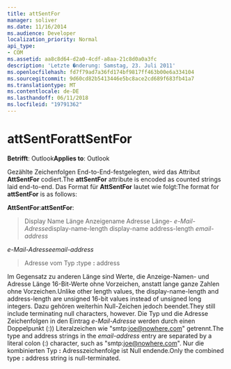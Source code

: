 ```yaml
---
title: attSentFor
manager: soliver
ms.date: 11/16/2014
ms.audience: Developer
localization_priority: Normal
api_type:
- COM
ms.assetid: aa8c8d64-d2a0-4cdf-a8aa-21c8d0a0a3fc
description: 'Letzte �nderung: Samstag, 23. Juli 2011'
ms.openlocfilehash: fd7f79ad7a36fd174bf9817ff463b00e6a334104
ms.sourcegitcommit: 9d60cd82b5413446e5bc8ace2cd689f683fb41a7
ms.translationtype: MT
ms.contentlocale: de-DE
ms.lasthandoff: 06/11/2018
ms.locfileid: "19791362"
---
```

# <a name="attsentfor"></a><span data-ttu-id="6ef0b-103">attSentFor</span><span class="sxs-lookup"><span data-stu-id="6ef0b-103">attSentFor</span></span>

  
  
<span data-ttu-id="6ef0b-104">**Betrifft**: Outlook</span><span class="sxs-lookup"><span data-stu-id="6ef0b-104">**Applies to**: Outlook</span></span> 
  
<span data-ttu-id="6ef0b-105">Gezählte Zeichenfolgen End-to-End-festgelegten, wird das Attribut **AttSentFor** codiert.</span><span class="sxs-lookup"><span data-stu-id="6ef0b-105">The **attSentFor** attribute is encoded as counted strings laid end-to-end.</span></span> <span data-ttu-id="6ef0b-106">Das Format für **AttSentFor** lautet wie folgt:</span><span class="sxs-lookup"><span data-stu-id="6ef0b-106">The format for **attSentFor** is as follows:</span></span> 
  
 <span data-ttu-id="6ef0b-107">**AttSentFor**:</span><span class="sxs-lookup"><span data-stu-id="6ef0b-107">**attSentFor**:</span></span> 
  
> <span data-ttu-id="6ef0b-108">Display Name Länge Anzeigename Adresse Länge- _e-Mail-Adresse_</span><span class="sxs-lookup"><span data-stu-id="6ef0b-108">display-name-length display-name address-length  _email-address_</span></span>
    
 <span data-ttu-id="6ef0b-109">_e-Mail-Adresse_</span><span class="sxs-lookup"><span data-stu-id="6ef0b-109">_email-address_</span></span>
  
> <span data-ttu-id="6ef0b-110">Adresse vom Typ **:**</span><span class="sxs-lookup"><span data-stu-id="6ef0b-110">type **:** address</span></span> 
    
<span data-ttu-id="6ef0b-111">Im Gegensatz zu anderen Länge sind Werte, die Anzeige-Namen- und Adresse Länge 16-Bit-Werte ohne Vorzeichen, anstatt lange ganze Zahlen ohne Vorzeichen.</span><span class="sxs-lookup"><span data-stu-id="6ef0b-111">Unlike other length values, the display-name-length and address-length are unsigned 16-bit values instead of unsigned long integers.</span></span> <span data-ttu-id="6ef0b-112">Dazu gehören weiterhin Null-Zeichen jedoch beendet.</span><span class="sxs-lookup"><span data-stu-id="6ef0b-112">They still include terminating null characters, however.</span></span> <span data-ttu-id="6ef0b-113">Die Typ und die Adresse Zeichenfolgen in den Eintrag _e-Mail-Adresse_ werden durch einen Doppelpunkt (:)) Literalzeichen wie "smtp:joe@nowhere.com" getrennt.</span><span class="sxs-lookup"><span data-stu-id="6ef0b-113">The type and address strings in the  _email-address_ entry are separated by a literal colon (:) character, such as "smtp:joe@nowhere.com".</span></span> <span data-ttu-id="6ef0b-114">Nur die kombinierten Typ **:** Adresszeichenfolge ist Null endende.</span><span class="sxs-lookup"><span data-stu-id="6ef0b-114">Only the combined type **:** address string is null-terminated.</span></span>
  

